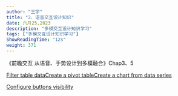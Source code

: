 ```yaml
---
author: "王宇"
title: "2、语音交互设计知识"
date: 六月25,2023
description: "多模交互设计知识学习"
tags: ["多模交互设计知识学习"]
ShowReadingTime: "12s"
weight: 371
---
```

《前瞻交互 从语音、手势设计到多模融合》Chap3、5

[Filter table data](#)[Create a pivot table](#)[Create a chart from data series](#)

[Configure buttons visibility](/users/tfac-settings.action)